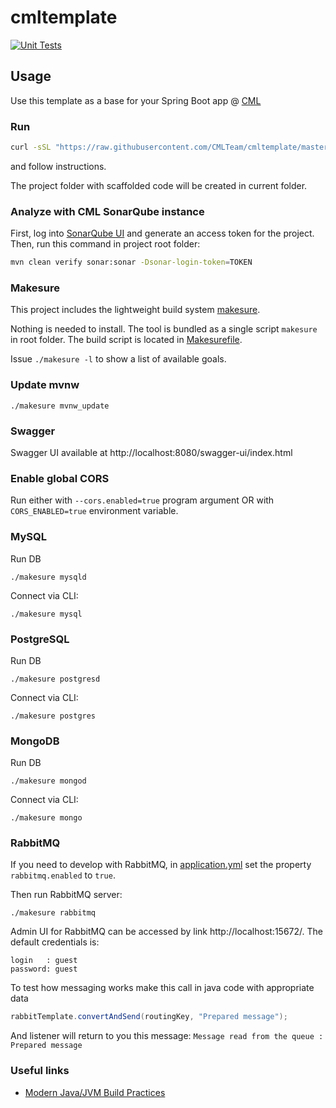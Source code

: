# cmltemplate

[![Unit Tests](https://github.com/CMLTeam/cmltemplate/actions/workflows/run-tests.yml/badge.svg)](https://github.com/CMLTeam/cmltemplate/actions/workflows/run-tests.yml)

## Usage
Use this template as a base for your Spring Boot app @ [CML](https://www.cmlteam.com)

### Run
```bash
curl -sSL "https://raw.githubusercontent.com/CMLTeam/cmltemplate/master/init.sh?token=$(date +%T)" | bash
```

and follow instructions. 

The project folder with scaffolded code will be created in current folder. 

### Analyze with CML SonarQube instance
First, log into [SonarQube UI](https://sonar.cmlteam.com) and generate an access token for the project.
Then, run this command in project root folder:
```bash
mvn clean verify sonar:sonar -Dsonar-login-token=TOKEN
```                                                    
                      
### Makesure

This project includes the lightweight build system [makesure](https://github.com/xonixx/makesure).

Nothing is needed to install. The tool is bundled as a single script `makesure` in root folder.
The build script is located in [Makesurefile](Makesurefile).

Issue `./makesure -l` to show a list of available goals.

### Update mvnw

```
./makesure mvnw_update
```  

### Swagger

Swagger UI available at http://localhost:8080/swagger-ui/index.html 

### Enable global CORS

Run either with `--cors.enabled=true` program argument OR with `CORS_ENABLED=true` environment variable.

### MySQL

Run DB

```
./makesure mysqld
```

Connect via CLI:

```
./makesure mysql
``` 

### PostgreSQL

Run DB

```
./makesure postgresd
```

Connect via CLI:
```                                        
./makesure postgres
``` 

### MongoDB

Run DB

```
./makesure mongod
```

Connect via CLI:
```                                        
./makesure mongo
``` 

### RabbitMQ
            
If you need to develop with RabbitMQ, in [application.yml](src/main/resources/application.yml) set the property `rabbitmq.enabled` to `true`.

Then run RabbitMQ server:

```
./makesure rabbitmq
```

Admin UI for RabbitMQ can be accessed by link http://localhost:15672/. The default credentials is: 

```
login   : guest
password: guest
```

To test how messaging works make this call in java code with appropriate data
```java
rabbitTemplate.convertAndSend(routingKey, "Prepared message"); 
```
And listener will return to you this message: `Message read from the queue : Prepared message`

### Useful links

- [Modern Java/JVM Build Practices](https://github.com/binkley/modern-java-practices)